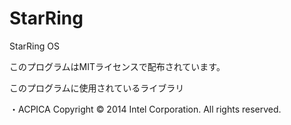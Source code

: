 # StarRing
StarRing OS

このプログラムはMITライセンスで配布されています。

このプログラムに使用されているライブラリ

・ACPICA Copyright © 2014 Intel Corporation. All rights reserved.

